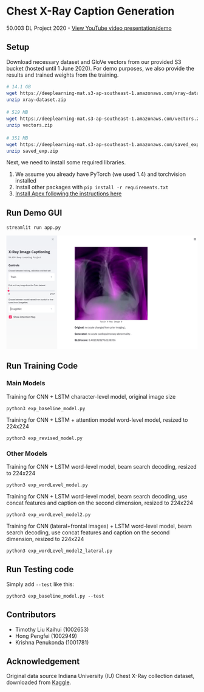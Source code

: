 # Chest X-Ray Caption Generation

50.003 DL Project 2020 - [View YouTube video presentation/demo](https://youtu.be/JXhHxAIjzUE)

## Setup

Download necessary dataset and GloVe vectors from our provided S3 bucket (hosted until 1 June 2020). For demo purposes, we also provide the results and trained weights from the training.

```bash
# 14.1 GB
wget https://deeplearning-mat.s3-ap-southeast-1.amazonaws.com/xray-dataset.zip
unzip xray-dataset.zip

# 519 MB
wget https://deeplearning-mat.s3-ap-southeast-1.amazonaws.com/vectors.zip
unzip vectors.zip

# 351 MB
wget https://deeplearning-mat.s3-ap-southeast-1.amazonaws.com/saved_exp.zip
unzip saved_exp.zip
```

Next, we need to install some required libraries.

1. We assume you already have PyTorch (we used 1.4) and torchvision installed
2. Install other packages with `pip install -r requirements.txt`
3. [Install Apex following the instructions here](https://github.com/NVIDIA/apex#quick-start)

## Run Demo GUI

```shell
streamlit run app.py
```

![GUI screenshot](assets/app.png)

## Run Training Code

### Main Models

Training for CNN + LSTM character-level model, original image size

```shell
python3 exp_baseline_model.py
```

Training for CNN + LSTM + attention model word-level model, resized to 224x224

```shell
python3 exp_revised_model.py
```

### Other Models

Training for CNN + LSTM word-level model, beam search decoding, resized to 224x224

```shell
python3 exp_wordLevel_model.py
```

Training for CNN + LSTM word-level model, beam search decoding, use concat features and caption on the second dimension, resized to 224x224

```shell
python3 exp_wordLevel_model2.py
```

Training for CNN (lateral+frontal images) + LSTM word-level model, beam search decoding, use concat features and caption on the second dimension, resized to 224x224

```shell
python3 exp_wordLevel_model2_lateral.py
```

## Run Testing code
Simply add `--test` like this:
```shell
python3 exp_baseline_model.py --test
```

## Contributors

* Timothy Liu Kaihui (1002653)
* Hong Pengfei (1002949)
* Krishna Penukonda (1001781)

## Acknowledgement

Original data source Indiana University (IU) Chest X-Ray collection dataset, downloaded from [Kaggle](https://www.kaggle.com/raddar/chest-xrays-indiana-university/data#).
